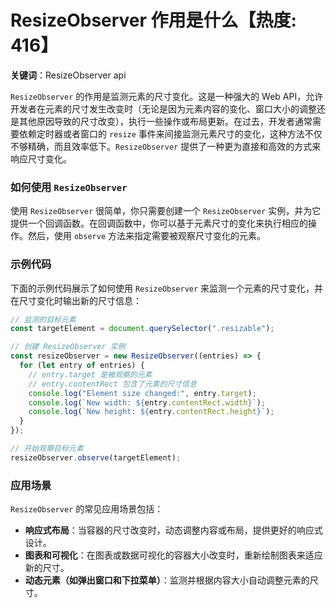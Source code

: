 # ResizeObserver 作用是什么【热度: 416】

**关键词**：ResizeObserver api

`ResizeObserver` 的作用是监测元素的尺寸变化。这是一种强大的 Web API，允许开发者在元素的尺寸发生改变时（无论是因为元素内容的变化、窗口大小的调整还是其他原因导致的尺寸改变），执行一些操作或布局更新。在过去，开发者通常需要依赖定时器或者窗口的 `resize` 事件来间接监测元素尺寸的变化，这种方法不仅不够精确，而且效率低下。`ResizeObserver` 提供了一种更为直接和高效的方式来响应尺寸变化。

### 如何使用 `ResizeObserver`

使用 `ResizeObserver` 很简单，你只需要创建一个 `ResizeObserver` 实例，并为它提供一个回调函数。在回调函数中，你可以基于元素尺寸的变化来执行相应的操作。然后，使用 `observe` 方法来指定需要被观察尺寸变化的元素。

### 示例代码

下面的示例代码展示了如何使用 `ResizeObserver` 来监测一个元素的尺寸变化，并在尺寸变化时输出新的尺寸信息：

```javascript
// 监测的目标元素
const targetElement = document.querySelector(".resizable");

// 创建 ResizeObserver 实例
const resizeObserver = new ResizeObserver((entries) => {
  for (let entry of entries) {
    // entry.target 是被观察的元素
    // entry.contentRect 包含了元素的尺寸信息
    console.log("Element size changed:", entry.target);
    console.log(`New width: ${entry.contentRect.width}`);
    console.log(`New height: ${entry.contentRect.height}`);
  }
});

// 开始观察目标元素
resizeObserver.observe(targetElement);
```

### 应用场景

`ResizeObserver` 的常见应用场景包括：

- **响应式布局**：当容器的尺寸改变时，动态调整内容或布局，提供更好的响应式设计。
- **图表和可视化**：在图表或数据可视化的容器大小改变时，重新绘制图表来适应新的尺寸。
- **动态元素（如弹出窗口和下拉菜单）**：监测并根据内容大小自动调整元素的尺寸。